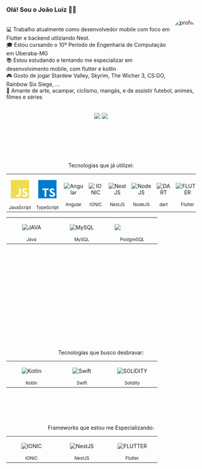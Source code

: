 ### Olá! Sou o João Luiz 👋🏻

<img align="right" alt="profile" height="170" style="border-radius:50px;"
    src="https://i.imgur.com/RahqEBC.png?width=739&height=509">

<div style="display: inline_block;">

<br>
💻 Trabalho atualmente como desenvolvedor mobile com foco em Flutter e backend utilziando Nest.

<br>
🎓 Estou cursando o 10º Período de Engenharia de Computação em Uberaba-MG

<br>
📚 Estou estudando e tentando me especializar em desenvolvimento mobile, com flutter e kotlin

<br>
🎮 Gosto de jogar Stardew Valley, Skyrim, The Wicher 3, CS:GO, Rainbow Six Siege, ...

<br>
🎨 Amante de arte, acampar, ciclismo, mangás, e de assistir futebol, animes, filmes e séries

<br>
<br>
<br>
<div align="center">
    <a href="https://www.instagram.com/joao_lzg/" target="_blank"><img
            src="https://img.shields.io/badge/-Instagram-%23E4405F?style=for-the-badge&logo=instagram&logoColor=white"
            target="_blank"></a>
    <a href="https://www.linkedin.com/in/joão-luiz-gomes/" target="_blank"><img
            src="https://img.shields.io/badge/-LinkedIn-%230077B5?style=for-the-badge&logo=linkedin&logoColor=white"
            target="_blank"></a>
</div>


<br>
<br>

##
<br>
<br>

<div style="display: inline_block; margin-bottom: 14em;" align="center">
<p>Tecnologias que já utilizei:</p>

<div>
  <table>
  <tr style="width=100%">
   
   <td align="center" width="120px">
                        <p>
                            <img align="center" alt="JS" height="50" width="auto"
                                src="https://raw.githubusercontent.com/devicons/devicon/master/icons/javascript/javascript-plain.svg">
                        </p>
                        <small>JavaScript</small>
                    </td>
 <td align="center" width="120px">
                        <p>
                            <img align="center" alt="TS" height="50" width="auto"
                                src="https://raw.githubusercontent.com/devicons/devicon/master/icons/typescript/typescript-plain.svg">
                        </p>
                        <small>TypeScript</small>
                    </td>
  

  <td align="center" width="120px">
                        <p>
                            <img align="center" alt="Angular" height="50" width="auto"
                                src="https://cdn.jsdelivr.net/gh/devicons/devicon/icons/angularjs/angularjs-original.svg">
                        </p>
                        <small>Angular</small>
                    </td>
      

      

  <td align="center" width="120px">
                        <p>
                            <img align="center" alt="IONIC" height="50" width="auto"
                                src="https://cdn.jsdelivr.net/gh/devicons/devicon/icons/ionic/ionic-original.svg">
                        </p>
                        <small>IONIC</small>
                    </td>


 <td align="center" width="120px">
                        <p>
                            <img align="center" alt="NestJS" height="50" width="auto"
                                src="https://cdn.jsdelivr.net/gh/devicons/devicon/icons/nestjs/nestjs-plain.svg" />
                        </p>
                        <small>NestJS</small>
                    </td>

  <td align="center" width="120px">
                        <p>
                            <img align="center" alt="NodeJS" height="50" width="auto"
                                src="https://cdn.jsdelivr.net/gh/devicons/devicon/icons/nodejs/nodejs-original.svg">
                        </p>
                        <small>NodeJS</small>
                    </td>


 <td align="center" width="120px">
                        <p>
                            <img align="center" alt="DART" height="50" width="auto"
                                src="https://cdn.jsdelivr.net/gh/devicons/devicon/icons/dart/dart-original.svg">
                        </p>
                        <small>dart</small>
                    </td>
  <td align="center" width="120px">
                        <p>
                            <img align="center" alt="FLUTTER" height="50" width="auto"
                                src="https://cdn.jsdelivr.net/gh/devicons/devicon/icons/flutter/flutter-original.svg">
                        </p>
                        <small>Flutter</small>

 

  </table>
      
   <table>
  <tr style="width=100%">
 
   <td align="center" width="120px !important">
                        <p>
                            <img align="center" alt="JAVA" height="50" width="auto"
                                src="https://cdn.jsdelivr.net/gh/devicons/devicon/icons/java/java-original.svg">
                        </p>
                        <small>Java</small>
                    </td>
    
  <td align="center" width="120px">
                        <p>
                            <img align="center" alt="MySQL" height="50" width="auto"
                                src="https://cdn.jsdelivr.net/gh/devicons/devicon/icons/mysql/mysql-original.svg">
                        </p>
                        <small>MySQL</small>
                    </td>
  

 


 
  <td align="center" width="120px">
                        <p>
                            <img align="center" alt="PostgreSQL" height="50" width="auto" style="color:white"
                                src="https://cdn.jsdelivr.net/gh/devicons/devicon/icons/postgresql/postgresql-original.svg">
                        </p>
                        <small>PostgreSQL</small>

 

  </table>   
</div>
</div>

<br>
<br>
<div style="display: inline_block; margin-top: 50px;" align="center">

<p>Tecnologias que busco desbravar:</p>

  <table>
  <tr style="width=100%">
  
  <td align="center" width="120px">
    <p>
  <img align="center" alt="Kotlin" height="50" width="auto"
      src="https://cdn.jsdelivr.net/gh/devicons/devicon/icons/kotlin/kotlin-original.svg">
    </p>
    <small>Kotlin</small>
  </td>

  <td align="center" width="120px">
    <p>
  <img align="center" alt="Swift" height="50" width="auto"
      src="https://cdn.jsdelivr.net/gh/devicons/devicon/icons/swift/swift-original.svg">
    </p>
    <small>Swift</small>
  </td>

  <td align="center" width="120px">
    <p>
        <img align="center" alt="SOLIDITY" height="50" width="auto"
            src="https://cdn.jsdelivr.net/gh/devicons/devicon/icons/solidity/solidity-original.svg">
    </p>
    <small>Solidity</small>
  </td>

      

  </table>
</div>
</div>


<br>
<br>
<div style="display: inline_block; margin-top: 50px;" align="center">

<p>Frameworks que estou me Especializando:</p>

  <table>
  <tr style="width=100%">
 <td align="center" width="120px">
                        <p>
                            <img align="center" alt="IONIC" height="50" width="auto"
                                src="https://cdn.jsdelivr.net/gh/devicons/devicon/icons/ionic/ionic-original.svg">
                        </p>
                        <small>IONIC</small>
                    </td>

  
  </td>
<td align="center" width="120px">
                        <p>
                            <img align="center" alt="NestJS" height="50" width="auto"
                                src="https://cdn.jsdelivr.net/gh/devicons/devicon/icons/nestjs/nestjs-plain.svg" />
                        </p>
                        <small>NestJS</small>
                    </td>
     <td align="center" width="120px">
                        <p>
                            <img align="center" alt="FLUTTER" height="50" width="auto"
                                src="https://cdn.jsdelivr.net/gh/devicons/devicon/icons/flutter/flutter-original.svg">
                        </p>
                        <small>Flutter</small>
                    </td>
      
  </tr>
 
      

  </table>
</div>
</div>
